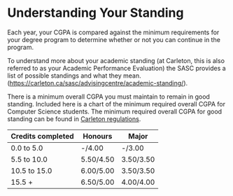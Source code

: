 <h1>Understanding Your Standing</h1>

Each year, your CGPA is compared against the minimum requirements for your
degree program to determine whether or not you can continue in the program.

To understand more about your academic standing (at Carleton, this is also
referred to as your Academic Performance
Evaluation) the SASC provides a list of possible standings and what they
mean. (https://carleton.ca/sasc/advisingcentre/academic-standing/).

There is a minimum overall CGPA you must maintain to remain in good
standing.  Included here is a chart of the minimum required overall CGPA for
Computer Science students.  The minimum required overall CGPA for good
standing can be found in [Carleton regulations](http://www3.carleton.ca/calendars/ugrad/0910/regulations/acadregsuniv7.html#7.4).

|Credits completed|Honours    |Major      |
|-----------------|-----------|-----------|
|0.0 to 5.0       |    -/4.00 |    -/3.00 |
|5.5 to 10.0      | 5.50/4.50 | 3.50/3.50 |
|10.5 to 15.0     | 6.00/5.00 | 3.50/3.50 |
|15.5 +           | 6.50/5.00 | 4.00/4.00 |
